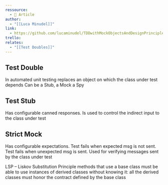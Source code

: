 ```yaml
---
ressource:
  - 📰 Article
author:
  - "[[Luca Minudel]]"
link:
  - https://github.com/lucaminudel/TDDwithMockObjectsAndDesignPrinciples/blob/master/Slides/TDD-SOLID.pdf
trello: 
relates:
  - "[[Test Doubles]]"
---
```


## Test Double
In automated unit testing replaces an object on which the class under test depends
Can be a Stub, a Mock a Spy

## Test Stub
Has configurable canned responses.
Is used to control the indirect input to the
class under test

## Strict Mock
Has configurable expectations.
Test fails when expected msg is not sent.
Test fails when unexpected msg is sent.
Used for verifying messages sent by the
class under test


LSP – Liskov Substitution Principle
methods that use a base class must be able
to use instances of derived classes without
knowing it: all the derived classes must
honor the contract defined by the base class